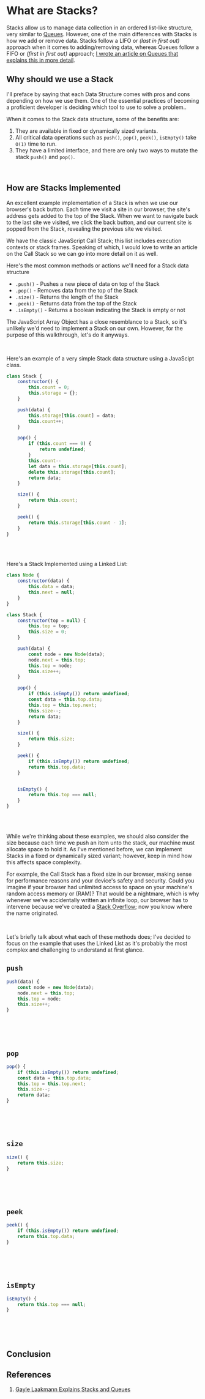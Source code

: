 # What are Stacks?

Stacks allow us to manage data collection in an ordered list-like structure, very similar to <a href="/what-is-a-queue" target="_blank" rel="noopener noreferrer">Queues</a>. However, one of the main differences with Stacks is how we add or remove data. Stacks follow a LIFO or _(last in first out)_ approach when it comes to adding/removing data, whereas Queues follow a FIFO or _(first in first out)_ approach; <a href="/what-is-a-queue" target="_blank" rel="noopener noreferrer">I wrote an article on Queues that explains this in more detail</a>.

## Why should we use a Stack

I'll preface by saying that each Data Structure comes with pros and cons depending on how we use them. One of the essential practices of becoming a proficient developer is deciding which tool to use to solve a problem..

When it comes to the Stack data structure, some of the benefits are:

1. They are available in fixed or dynamically sized variants.
2. All critical data operations such as `push()`, `pop()`, `peek()`, `isEmpty()` take `O(1)` time to run.
3. They have a limited interface, and there are only two ways to mutate the stack `push()` and `pop()`.

<br>

## How are Stacks Implemented

An excellent example implementation of a Stack is when we use our browser's back button. Each time we visit a site in our browser, the site's address gets added to the top of the Stack. When we want to navigate back to the last site we visited, we click the back button, and our current site is popped from the Stack, revealing the previous site we visited.

We have the classic JavaScript Call Stack; this list includes execution contexts or stack frames. Speaking of which, I would love to write an article on the Call Stack so we can go into more detail on it as well.


Here's the most common methods or actions we'll need for a Stack data structure

- `.push()` - Pushes a new piece of data on top of the Stack
- `.pop()` - Removes data from the top of the Stack
- `.size()` - Returns the length of the Stack
- `.peek()` - Returns data from the top of the Stack 
- `.isEmpty()` - Returns a boolean indicating the Stack is empty or not 

The JavaScript Array Object has a close resemblance to a Stack, so it's unlikely we'd need to implement a Stack on our own. However, for the purpose of this walkthrough, let's do it anyways.

<br>

Here's an example of a very simple Stack data structure using a JavaScipt class.

```js
class Stack {
    constructor() {
        this.count = 0;
        this.storage = {};
    }

    push(data) {
        this.storage[this.count] = data;
        this.count++;
    }

    pop() {
        if (this.count === 0) {
            return undefined;
        }
        this.count--
        let data = this.storage[this.count];
        delete this.storage[this.count];
        return data;
    }

    size() {
        return this.count;
    }

    peek() {
        return this.storage[this.count - 1];
    }
}
```

<br>
<br>

Here's a Stack Implemented using a Linked List:

```js
class Node {
    constructor(data) {
        this.data = data;
        this.next = null;
    }
}

class Stack {
    constructor(top = null) {
        this.top = top;
        this.size = 0;
    }

    push(data) {
        const node = new Node(data);
        node.next = this.top;
        this.top = node;
        this.size++;
    }

    pop() {
        if (this.isEmpty()) return undefined;
        const data = this.top.data;
        this.top = this.top.next;
        this.size--;
        return data;
    }

    size() {
        return this.size;
    }

    peek() {
        if (this.isEmpty()) return undefined;
        return this.top.data;
    }


    isEmpty() {
        return this.top === null;
    }
}
```

<br>
<br>

While we're thinking about these examples, we should also consider the size because each time we push an item unto the stack, our machine must allocate space to hold it. As I've mentioned before, we can implement Stacks in a fixed or dynamically sized variant; however, keep in mind how this affects space complexity. 

For example, the Call Stack has a fixed size in our browser, making sense for performance reasons and your device's safety and security. Could you imagine if your browser had unlimited access to space on your machine's random access memory or (RAM)? That would be a nightmare, which is why whenever we've accidentally written an infinite loop, our browser has to intervene because we've created a <a href="https://stackoverflow.com/" target="_blank" rel="noopener noreferrer">Stack Overflow</a>; now you know where the name originated.


<br>

Let's briefly talk about what each of these methods does; I've decided to focus on the example that uses the Linked List as it's probably the most complex and challenging to understand at first glance.


## `push`

```js
push(data) {
    const node = new Node(data);
    node.next = this.top;
    this.top = node;
    this.size++;
}
```

<br>


<br>
<br>

## `pop`

```js
pop() {
    if (this.isEmpty()) return undefined;
    const data = this.top.data;
    this.top = this.top.next;
    this.size--;
    return data;
}
```

<br>


<br>
<br>

## `size`

```js
size() {
    return this.size;
}
```
<br>


<br>
<br>

## `peek`

```js
peek() {
    if (this.isEmpty()) return undefined;
    return this.top.data;
}
```


<br>


<br>
<br>


## `isEmpty`

```js
isEmpty() {
    return this.top === null;
}
```
<br>


<br>
<br>


## Conclusion


## References

1. <a href="https://www.youtube.com/watch?v=wjI1WNcIntg" target="_blank" rel="noopener noreferrer">Gayle Laakmann Explains Stacks and Queues</a>